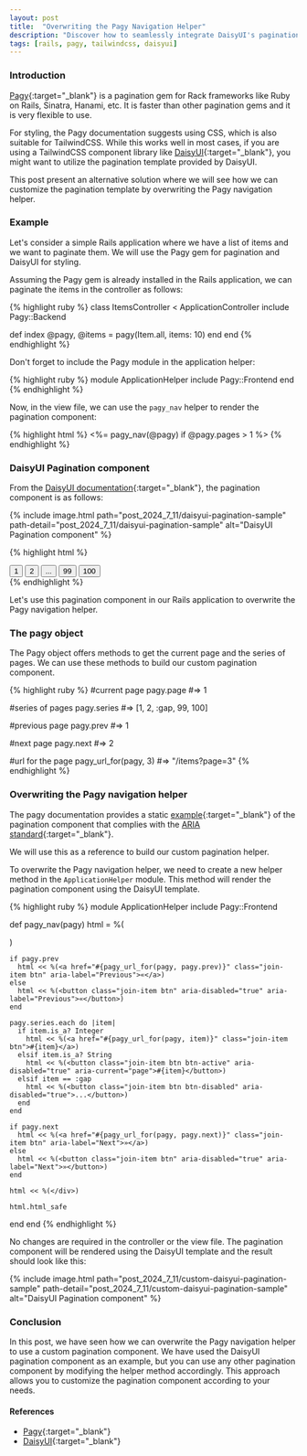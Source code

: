 ```yaml
---
layout: post
title:  "Overwriting the Pagy Navigation Helper"
description: "Discover how to seamlessly integrate DaisyUI's pagination component into your Rails app by customizing the Pagy navigation helper."
tags: [rails, pagy, tailwindcss, daisyui]
---
```


### Introduction
[Pagy](https://github.com/ddnexus/pagy){:target="_blank"} is a pagination gem for Rack frameworks like Ruby on Rails, Sinatra, Hanami, etc. It is faster than other pagination gems and it is very flexible to use.

For styling, the Pagy documentation suggests using CSS, which is also suitable for TailwindCSS. While this works well in most cases, if you are using a TailwindCSS component library like [DaisyUI](https://daisyui.com/){:target="_blank"}, you might want to utilize the pagination template provided by DaisyUI.

This post present an alternative solution where we will see how we can customize the pagination template by overwriting the Pagy navigation helper.

### Example

Let's consider a simple Rails application where we have a list of items and we want to paginate them. We will use the Pagy gem for pagination and DaisyUI for styling.

Assuming the Pagy gem is already installed in the Rails application, we can paginate the items in the controller as follows:

{% highlight ruby %}
class ItemsController < ApplicationController
  include Pagy::Backend

  def index
    @pagy, @items = pagy(Item.all, items: 10)
  end
end
{% endhighlight %}

Don't forget to include the Pagy module in the application helper:

{% highlight ruby %}
module ApplicationHelper
  include Pagy::Frontend
end
{% endhighlight %}

Now, in the view file, we can use the `pagy_nav` helper to render the pagination component:

{% highlight html %}
<%= pagy_nav(@pagy) if @pagy.pages > 1 %>
{% endhighlight %}

### DaisyUI Pagination component

From the [DaisyUI documentation](https://daisyui.com/docs/components/pagination){:target="_blank"}, the pagination component is as follows:

{% include image.html path="post_2024_7_11/daisyui-pagination-sample" path-detail="post_2024_7_11/daisyui-pagination-sample" alt="DaisyUI Pagination component" %}


{% highlight html %}
<div class="join">
  <button class="join-item btn">1</button>
  <button class="join-item btn">2</button>
  <button class="join-item btn btn-disabled">...</button>
  <button class="join-item btn">99</button>
  <button class="join-item btn">100</button>
</div>
{% endhighlight %}

Let's use this pagination component in our Rails application to overwrite the Pagy navigation helper.

### The pagy object

The Pagy object offers methods to get the current page and the series of pages. We can use these methods to build our custom pagination component.


{% highlight ruby %}
#current page
pagy.page #=> 1

#series of pages
pagy.series #=> [1, 2, :gap, 99, 100]

#previous page
pagy.prev #=> 1

#next page
pagy.next #=> 2

#url for the page
pagy_url_for(pagy, 3) #=> "/items?page=3"
{% endhighlight %}

### Overwriting the Pagy navigation helper

The pagy documentation provides a static [example](https://ddnexus.github.io/pagy/docs/how-to/#using-your-pagination-templates){:target="_blank"} of the pagination component that complies with the [ARIA standard](https://www.w2.org/WAI/standards-guidelines/aria/){:target="_blank"}.

We will use this as a reference to build our custom pagination helper.

To overwrite the Pagy navigation helper, we need to create a new helper method in the `ApplicationHelper` module. This method will render the pagination component using the DaisyUI template.

{% highlight ruby %}
module ApplicationHelper
  include Pagy::Frontend

  def pagy_nav(pagy)
    html = %(<div class="join" aria-label="Pages">)

    if pagy.prev
      html << %(<a href="#{pagy_url_for(pagy, pagy.prev)}" class="join-item btn" aria-label="Previous">«</a>)
    else
      html << %(<button class="join-item btn" aria-disabled="true" aria-label="Previous">«</button>)
    end

    pagy.series.each do |item|
      if item.is_a? Integer
        html << %(<a href="#{pagy_url_for(pagy, item)}" class="join-item btn">#{item}</a>)
      elsif item.is_a? String
        html << %(<button class="join-item btn btn-active" aria-disabled="true" aria-current="page">#{item}</button>)
      elsif item == :gap
        html << %(<button class="join-item btn btn-disabled" aria-disabled="true">...</button>)
      end
    end

    if pagy.next
      html << %(<a href="#{pagy_url_for(pagy, pagy.next)}" class="join-item btn" aria-label="Next">»</a>)
    else
      html << %(<button class="join-item btn" aria-disabled="true" aria-label="Next">»</button>)
    end

    html << %(</div>)

    html.html_safe
  end
end
{% endhighlight %}

No changes are required in the controller or the view file. The pagination component will be rendered using the DaisyUI template and the result should look like this:

{% include image.html path="post_2024_7_11/custom-daisyui-pagination-sample" path-detail="post_2024_7_11/custom-daisyui-pagination-sample" alt="DaisyUI Pagination component" %}

### Conclusion

In this post, we have seen how we can overwrite the Pagy navigation helper to use a custom pagination component. We have used the DaisyUI pagination component as an example, but you can use any other pagination component by modifying the helper method accordingly. This approach allows you to customize the pagination component according to your needs.

#### References
- [Pagy](https://ddnexus.github.io/pagy/){:target="_blank"}
- [DaisyUI](https://daisyui.com/){:target="_blank"}
